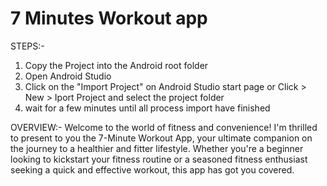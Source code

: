 # 7 Minutes Workout app

STEPS:-

1. Copy the Project into the Android root folder
2. Open Android Studio
3. Click on the "Import Project" on Android Studio start page
  or
  Click > New > Iport Project and select the project folder
4. wait for a few minutes until all process import have finished

OVERVIEW:-
Welcome to the world of fitness and convenience! I'm thrilled to present to you the 7-Minute Workout App, 
your ultimate companion on the journey to a healthier and fitter lifestyle. 
Whether you're a beginner looking to kickstart your fitness routine or a seasoned fitness enthusiast seeking a quick and effective workout, 
this app has got you covered.


